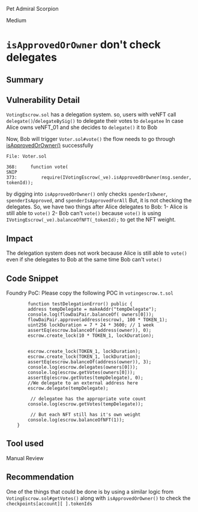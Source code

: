 Pet Admiral Scorpion

Medium

# `isApprovedOrOwner` don't check delegates

## Summary

## Vulnerability Detail

`VotingEscrow.sol` has a delegation system.
so, users with veNFT call `delegate()`/`delegateBySig()` to delegate their votes to `delegatee`
In case Alice owns veNFT_01  and she decides to `delegate()` it to Bob

Now, Bob will trigger `Voter.sol#vote()` the flow needs to go through [isApprovedOrOwner()](https://github.com/sherlock-audit/2024-06-velocimeter/blob/main/v4-contracts/contracts/VotingEscrow.sol#L295-L303) successfully 
```solidity
File: Voter.sol

368:     function vote(
SNIP
373:         require(IVotingEscrow(_ve).isApprovedOrOwner(msg.sender, tokenId));

```
by digging into `isApprovedOrOwner()` only checks `spenderIsOwner`, `spenderIsApproved`, and `spenderIsApprovedForAll`
But, it is not checking the delegates.
So, we have two things after Alice delegates to Bob:
1-  Alice is still able to `vote()`
2- Bob can't `vote()`
because `vote()` is using `IVotingEscrow(_ve).balanceOfNFT(_tokenId);` to get the NFT weight.


## Impact
The delegation system does not work because Alice is still able to `vote()` even if she delegates to Bob at the same time Bob can't  `vote()`

## Code Snippet
Foundry PoC:
Please copy the following POC in `votingescrow.t.sol`

```solidity
        function testDelegationError() public {
        address tempDelegate = makeAddr("tempDelegate");
        console.log(flowDaiPair.balanceOf( owners[0]));
        flowDaiPair.approve(address(escrow), 100 * TOKEN_1);
        uint256 lockDuration = 7 * 24 * 3600; // 1 week
        assertEq(escrow.balanceOf(address(owner)), 0);
        escrow.create_lock(10 * TOKEN_1, lockDuration);


        escrow.create_lock(TOKEN_1, lockDuration);
        escrow.create_lock(TOKEN_1, lockDuration);
        assertEq(escrow.balanceOf(address(owner)), 3);
        console.log(escrow.delegates(owners[0]));
        console.log(escrow.getVotes(owners[0]));
        assertEq(escrow.getVotes(tempDelegate), 0);
        //We delegate to an external address here
        escrow.delegate(tempDelegate);

         // delegatee has the appropriate vote count
        console.log(escrow.getVotes(tempDelegate));

         // But each NFT still has it's own weight
        console.log(escrow.balanceOfNFT(1)); 
    }
```


## Tool used

Manual Review

## Recommendation
One of the things that could be done is by using a similar logic from `VotingEscrow.sol#getVotes()` along with `isApprovedOrOwner()` to check the `checkpoints[account][ ].tokenIds`